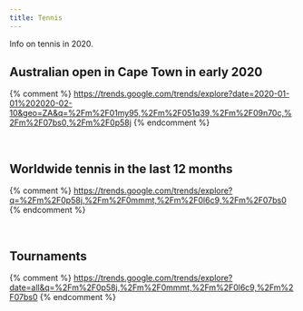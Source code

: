 ```yaml
---
title: Tennis
---
```


Info on tennis in 2020.

## Australian open in Cape Town in early 2020

<script type="text/javascript" src="https://ssl.gstatic.com/trends_nrtr/2051_RC11/embed_loader.js"></script>

{% comment %}
https://trends.google.com/trends/explore?date=2020-01-01%202020-02-10&geo=ZA&q=%2Fm%2F01my95,%2Fm%2F051q39,%2Fm%2F09n70c,%2Fm%2F07bs0,%2Fm%2F0p58j
{% endcomment %}

<script type="text/javascript">
    trends.embed.renderExploreWidget("TIMESERIES", {
        "comparisonItem": [{
            "keyword": "/m/01my95",
            "geo": "ZA",
            "time": "2020-01-01 2020-02-10"
        }, {
            "keyword": "/m/051q39",
            "geo": "ZA",
            "time": "2020-01-01 2020-02-10"
        }, {
            "keyword": "/m/09n70c",
            "geo": "ZA",
            "time": "2020-01-01 2020-02-10"
        }, {
            "keyword": "/m/07bs0",
            "geo": "ZA",
            "time": "2020-01-01 2020-02-10"
        }, {
            "keyword": "/m/0p58j",
            "geo": "ZA",
            "time": "2020-01-01 2020-02-10"
        }],
        "category": 0,
        "property": ""
    }, {
        "exploreQuery": "date=2020-01-01%202020-02-10&geo=ZA&q=%2Fm%2F01my95,%2Fm%2F051q39,%2Fm%2F09n70c,%2Fm%2F07bs0,%2Fm%2F0p58j",
        "guestPath": "https://trends.google.com:443/trends/embed/"
    });

</script>

<br>

## Worldwide tennis in the last 12 months

{% comment %} https://trends.google.com/trends/explore?q=%2Fm%2F0p58j,%2Fm%2F0mmmt,%2Fm%2F0l6c9,%2Fm%2F07bs0
{% endcomment %}

<script type="text/javascript">
    trends.embed.renderExploreWidget("TIMESERIES", {
        "comparisonItem": [{
            "keyword": "/m/0p58j",
            "geo": "",
            "time": "today 12-m"
        }, {
            "keyword": "/m/0mmmt",
            "geo": "",
            "time": "today 12-m"
        }, {
            "keyword": "/m/0l6c9",
            "geo": "",
            "time": "today 12-m"
        }, {
            "keyword": "/m/07bs0",
            "geo": "",
            "time": "today 12-m"
        }],
        "category": 0,
        "property": ""
    }, {
        "exploreQuery": "q=%2Fm%2F0p58j,%2Fm%2F0mmmt,%2Fm%2F0l6c9,%2Fm%2F07bs0&date=today 12-m,today 12-m,today 12-m,today 12-m",
        "guestPath": "https://trends.google.com:443/trends/embed/"
    });

</script>

<br>

## Tournaments

{% comment %} https://trends.google.com/trends/explore?date=all&q=%2Fm%2F0p58j,%2Fm%2F0mmmt,%2Fm%2F0l6c9,%2Fm%2F07bs0
{% endcomment %}

<script type="text/javascript">
    trends.embed.renderExploreWidget("TIMESERIES", {
        "comparisonItem": [{
            "keyword": "/m/0p58j",
            "geo": "",
            "time": "2004-01-01 2020-02-11"
        }, {
            "keyword": "/m/0mmmt",
            "geo": "",
            "time": "2004-01-01 2020-02-11"
        }, {
            "keyword": "/m/0l6c9",
            "geo": "",
            "time": "2004-01-01 2020-02-11"
        }, {
            "keyword": "/m/07bs0",
            "geo": "",
            "time": "2004-01-01 2020-02-11"
        }],
        "category": 0,
        "property": ""
    }, {
        "exploreQuery": "date=all&q=%2Fm%2F0p58j,%2Fm%2F0mmmt,%2Fm%2F0l6c9,%2Fm%2F07bs0",
        "guestPath": "https://trends.google.com:443/trends/embed/"
    });

</script>
